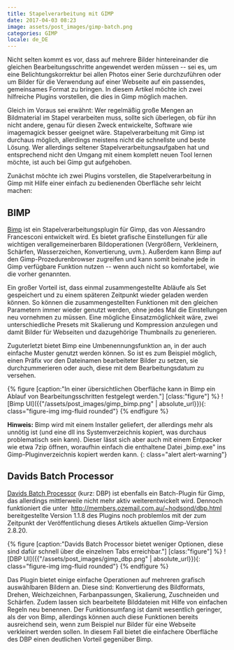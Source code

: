 ```yaml
---
title: Stapelverarbeitung mit GIMP
date: 2017-04-03 08:23
image: assets/post_images/gimp-batch.png
categories: GIMP
locale: de_DE
---
```


Nicht selten kommt es vor, dass auf mehrere Bilder hintereinander die gleichen Bearbeitungsschritte angewendet werden müssen -- sei es, um eine Belichtungskorrektur bei allen Photos einer Serie durchzuführen oder um Bilder für die Verwendung auf einer Webseite auf ein passendes, gemeinsames Format zu bringen. In diesem Artikel möchte ich zwei hilfreiche Plugins vorstellen, die dies in Gimp möglich machen.
<!--more-->

Gleich im Voraus sei erwähnt: Wer regelmäßig große Mengen an Bildmaterial im Stapel verarbeiten muss, sollte sich überlegen, ob für ihn nicht andere, genau für diesen Zweck entwickelte, Software wie imagemagick besser geeignet wäre. Stapelverarbeitung mit Gimp ist durchaus möglich, allerdings meistens nicht die schnellste und beste Lösung. Wer allerdings seltener Stapelverarbeitungsaufgaben hat und entsprechend nicht den Umgang mit einem komplett neuen Tool lernen möchte, ist auch bei Gimp gut aufgehoben.

Zunächst möchte ich zwei Plugins vorstellen, die Stapelverarbeitung in Gimp mit Hilfe einer einfach zu bedienenden Oberfläche sehr leicht machen:

## BIMP

[Bimp](https://github.com/alessandrofrancesconi/gimp-plugin-bimp) ist ein Stapelverarbeitungsplugin für Gimp, das von Alessandro Francesconi entwickelt wird. Es bietet grafische Einstellungen für alle wichtigen verallgemeinerbaren Bildoperationen (Vergrößern, Verkleinern, Schärfen, Wasserzeichen, Konvertierung, uvm.). Außerdem kann Bimp auf den Gimp-Prozedurenbrowser zugreifen und kann somit beinahe jede in Gimp verfügbare Funktion nutzen -- wenn auch nicht so komfortabel, wie die vorher genannten.

Ein großer Vorteil ist, dass einmal zusammengestellte Abläufe als Set gespeichert und zu einem späteren Zeitpunkt wieder geladen werden können. So können die zusammengestellten Funktionen mit den gleichen Parametern immer wieder genutzt werden, ohne jedes Mal die Einstellungen neu vornehmen zu müssen. Eine mögliche Einsatzmöglichkeit wäre, zwei unterschiedliche Presets mit Skalierung und Kompression anzulegen und damit Bilder für Webseiten und dazugehörige Thumbnails zu generieren.

Zuguterletzt bietet Bimp eine Umbenennungsfunktion an, in der auch einfache Muster genutzt werden können. So ist es zum Beispiel möglich, einen Präfix vor den Dateinamen bearbeiteter Bilder zu setzen, sie durchzummerieren oder auch, diese mit dem Bearbeitungsdatum zu versehen.

{% figure [caption:"In einer übersichtlichen Oberfläche kann in Bimp ein Ablauf von Bearbeitungsschritten festgelegt werden."] [class:"figure"] %}
![Bimp UI]({{"/assets/post_images/gimp_bimp.png" | absolute_url}}){: class="figure-img img-fluid rounded"}
{% endfigure %}

**Hinweis:** Bimp wird mit einem Installer geliefert, der allerdings mehr als unnötig ist (und eine dll ins Systemverzeichnis kopiert, was durchaus problematisch sein kann). Dieser lässt sich aber auch mit einem Entpacker wie etwa 7zip öffnen, woraufhin einfach die enthaltene Datei „bimp.exe" ins Gimp-Pluginverzeichnis kopiert werden kann.
{: class="alert alert-warning"}


## Davids Batch Processor

[Davids Batch Processor](http://members.ozemail.com.au/~hodsond/dbp.html) (kurz: DBP) ist ebenfalls ein Batch-Plugin für Gimp, das allerdings mittlerweile nicht mehr aktiv weiterentwickelt wird. Dennoch funktioniert die unter  http://members.ozemail.com.au/~hodsond/dbp.html bereitgestellte Version 1.1.8 des Plugins noch problemlos mit der zum Zeitpunkt der Veröffentlichung dieses Artikels aktuellen Gimp-Version 2.8.20.

{% figure [caption:"Davids Batch Processor bietet weniger Optionen, diese sind dafür schnell über die einzelnen Tabs erreichbar."] [class:"figure"] %}
![DBP UI]({{"/assets/post_images/gimp_dbp.png" | absolute_url}}){: class="figure-img img-fluid rounded"}
{% endfigure %}

Das Plugin bietet einige einfache Operationen auf mehreren grafisch auswählbaren Bildern an. Diese sind: Konvertierung des Bildformats, Drehen, Weichzeichnen, Farbanpassungen, Skalierung, Zuschneiden und Schärfen. Zudem lassen sich bearbeitete Bilddateien mit Hilfe von einfachen Regeln neu benennen. Der Funktionsumfang ist damit wesentlich geringer, als der von Bimp, allerdings können auch diese Funktionen bereits ausreichend sein, wenn zum Beispiel nur Bilder für eine Webseite verkleinert werden sollen. In diesem Fall bietet die einfachere Oberfläche des DBP einen deutlichen Vorteil gegenüber Bimp.

